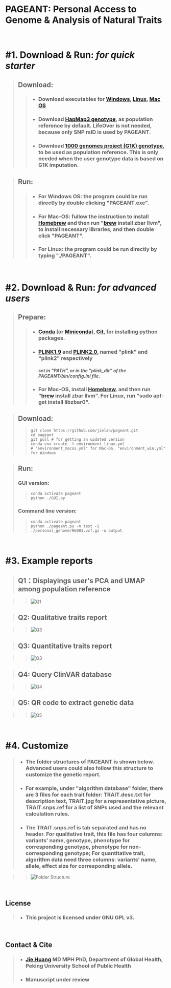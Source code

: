 <br/>

# PAGEANT: Personal Access to Genome & Analysis of Natural Traits

<br/>

# #1. Download & Run: *for quick starter*

> ## Download:
> > - ### Download executables for [Windows](https://drive.google.com/file/d/12z_oFj9ApGPTINvlIeScAHPJZ250DWb5/view?usp=sharing), [Linux](https://drive.google.com/file/d/1SD9m6g20j4OXL5O4RpEbxhmixz10zCV9/view?usp=sharing), [Mac OS](https://drive.google.com/file/d/1njO2AKC8Z6PcwN1Zh6s6sVN9NUi32gfc/view?usp=sharing)
> > - ### Download [HapMap3 genotype](https://www.broadinstitute.org/medical-and-population-genetics/hapmap-3), as population reference by default. LifeOver is not needed, because only SNP rsID is used by PAGEANT.
> > - ### Download [1000 genomes project (G1K) genotype](https://www.internationalgenome.org), to be used as population reference. This is only needed when the user genotype data is based on G1K imputation.

> ## Run:
> > - ### For Windows OS: the program could be run directly by double clicking "PAGEANT.exe".
> > - ### For Mac-OS:  fullow the instruction to install [Homebrew](https://raw.githubusercontent.com/Homebrew/install/HEAD/install.sh) and then run "[brew](https://brew.sh/) install zbar llvm", to install necessary libraries, and then double click "PAGEANT".
> > - ### For Linux: the program could be run directly by typing "./PAGEANT".

<br/>


# #2. Download & Run: *for advanced users*

> ## Prepare:
> > - ### [Conda](https://docs.conda.io/en/latest/) (or [Miniconda](https://docs.conda.io/en/latest/miniconda.html)), [Git](https://git-scm.com/), for installing python packages.
> > - ### [PLINK1.9](http://www.cog-genomics.org/plink/1.9/) and [PLINK2.0](http://www.cog-genomics.org/plink/2.0/), named "plink" and "plink2" respectively
> >		#### *set in "PATH", or in the "plink_dir" of the PAGEANT/bin/config.ini file.*
> > - ### For Mac-OS, install [Homebrew](https://raw.githubusercontent.com/Homebrew/install/HEAD/install.sh), and then run "[brew](https://brew.sh/) install zbar llvm". For Linux, run "sudo apt-get install libzbar0".

> ## Download: 
> > ```
> > git clone https://github.com/jielab/pageant.git
> > cd pageant
> > git pull # for getting an updated version
> > conda env create -f environment_linux.yml 
> > # "environment_macos.yml" for Mac-OS, "environment_win.yml" for Windows
> > ```

> ## Run:
> ### GUI version:
> > ```
> > conda activate pageant
> > python ./GUI.py
> > ```
> ### Command line version:
> > ```
> > conda activate pageant
> > python ./pageant.py -n test -i ./personal_genome/HG001.vcf.gz -o output
> > ```

<br/>


# #3. Example reports 

> ## Q1：Displayings user's PCA and UMAP among population reference

> > ![Q1](./images/Fig_Q1.png)

> ## Q2: Qualitative traits report

> > ![Q3](./images/Fig_Q2.png)

> ## Q3: Quantitative traits report

> > ![Q3](./images/Fig_Q3.png)

> ## Q4: Query ClinVAR database

> > ![Q4](./images/Fig_Q4.png)

> ## Q5: QR code to extract genetic data

> > ![Q5](./images/Fig_Q5.png)

<br/>


# #4. Customize
> - ### The folder structures of PAGEANT is shown below. Advanced users could also follow this structure to customize the genetic report. 
> - ### For example, under "algorithm database" folder, there are 3 files for each trait folder: TRAIT.desc.txt for description text, TRAIT.jpg for a representative picture, TRAIT.snps.ref for a list of SNPs used and the relevant calculation rules. 
> - ### The TRAIT.snps.ref is tab separated and has no header. For qualitative trait, this file has four columns: variants' name, genotype, phenotype for corresponding genotype, phenotype for non-corresponding genotype; For quantitative trait, algorithm data need three columns: variants' name, allele, effect size for corresponding allele.

> > ![Folder Structure](./images/Fig_folder.png)

<br/>


## License
> - ### This project is licensed under GNU GPL v3.

<br/>

## Contact & Cite

> - ### [Jie Huang](jiehuang001@pku.edu.cn) MD MPH PhD, Department of Global Health, Peking University School of Public Health
> - ### Manuscript under review
